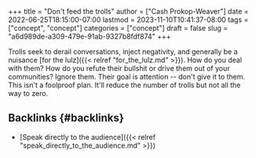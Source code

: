 +++
title = "Don't feed the trolls"
author = ["Cash Prokop-Weaver"]
date = 2022-06-25T18:15:00-07:00
lastmod = 2023-11-10T10:41:37-08:00
tags = ["concept", "concept"]
categories = ["concept"]
draft = false
slug = "a6d989de-a309-479e-91ab-9327b8fdf874"
+++

Trolls seek to derail conversations, inject negativity, and generally be a nuisance [for the lulz]({{< relref "for_the_lulz.md" >}}). How do you deal with them? How do you refute their bullshit or drive them out of your communities? Ignore them. Their goal is attention -- don't give it to them. This isn't a foolproof plan. It'll reduce the number of trolls but not all the way to zero.


## Backlinks {#backlinks}

-   [Speak directly to the audience]({{< relref "speak_directly_to_the_audience.md" >}})
